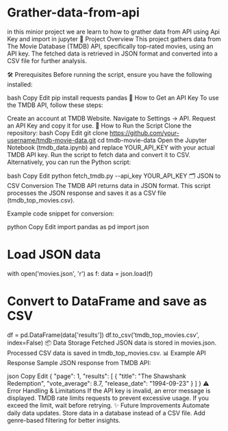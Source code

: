 # Grather-data-from-api

in this minior project we are learn to how to grather data from API using Api Key and import in jupyter
📌 Project Overview
This project gathers data from The Movie Database (TMDB) API, specifically top-rated movies, using an API key. The fetched data is retrieved in JSON format and converted into a CSV file for further analysis.

🛠 Prerequisites
Before running the script, ensure you have the following installed:

bash
Copy
Edit
pip install requests pandas
🔑 How to Get an API Key
To use the TMDB API, follow these steps:

Create an account at TMDB Website.
Navigate to Settings → API.
Request an API Key and copy it for use.
🚀 How to Run the Script
Clone the repository:
bash
Copy
Edit
git clone https://github.com/your-username/tmdb-movie-data.git
cd tmdb-movie-data
Open the Jupyter Notebook (tmdb_data.ipynb) and replace YOUR_API_KEY with your actual TMDB API key.
Run the script to fetch data and convert it to CSV.
Alternatively, you can run the Python script:

bash
Copy
Edit
python fetch_tmdb.py --api_key YOUR_API_KEY
🗂️ JSON to CSV Conversion
The TMDB API returns data in JSON format. This script processes the JSON response and saves it as a CSV file (tmdb_top_movies.csv).

Example code snippet for conversion:

python
Copy
Edit
import pandas as pd
import json

# Load JSON data

with open('movies.json', 'r') as f:
data = json.load(f)

# Convert to DataFrame and save as CSV

df = pd.DataFrame(data['results'])
df.to_csv('tmdb_top_movies.csv', index=False)
📦 Data Storage
Fetched JSON data is stored in movies.json.
Processed CSV data is saved in tmdb_top_movies.csv.
📊 Example API Response
Sample JSON response from TMDB API:

json
Copy
Edit
{
"page": 1,
"results": [
{
"title": "The Shawshank Redemption",
"vote_average": 8.7,
"release_date": "1994-09-23"
}
]
}
⚠️ Error Handling & Limitations
If the API key is invalid, an error message is displayed.
TMDB rate limits requests to prevent excessive usage. If you exceed the limit, wait before retrying.
✨ Future Improvements
Automate daily data updates.
Store data in a database instead of a CSV file.
Add genre-based filtering for better insights.
